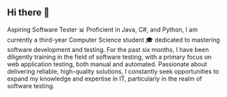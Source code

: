 ## Hi there 👋
Aspiring Software Tester 📊 Proficient in Java, C#, and Python, I am currently a third-year Computer Science student 🎓 dedicated to mastering software development and testing. For the past six months, I have been diligently training in the field of software testing, with a primary focus on web application testing, both manual and automated. Passionate about delivering reliable, high-quality solutions, I constantly seek opportunities to expand my knowledge and expertise in IT, particularly in the realm of software testing.
<!--
**kamknap/kamknap** is a ✨ _special_ ✨ repository because its `README.md` (this file) appears on your GitHub profile.

Here are some ideas to get you started:

- 🔭 I’m currently working on ...
- 🌱 I’m currently learning ...
- 👯 I’m looking to collaborate on ...
- 🤔 I’m looking for help with ...
- 💬 Ask me about ...
- 📫 How to reach me: ...
- 😄 Pronouns: ...
- ⚡ Fun fact: ...
-->
